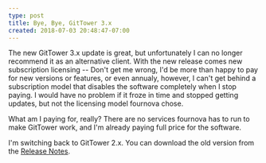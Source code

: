 ```yaml
---
type: post
title: Bye, Bye, GitTower 3.x
created: 2018-07-03 20:48:47-07:00
---
```

The new GitTower 3.x update is great, but unfortunately I can no longer recommend it as an alternative client. With the new release comes new subscription licensing -- Don't get me wrong, I'd be more than happy to pay for new versions or features, or even annualy, however, I can't get behind a subscription model that disables the software completely when I stop paying. I would have no problem if it froze in time and stopped getting updates, but not the licensing model fournova chose.

What am I paying for, really? There are no services fournova has to run to make GitTower work, and I'm already paying full price for the software.

I'm switching back to GitTower 2.x. You can download the old version from the [Release Notes](https://www.git-tower.com/release-notes/).
